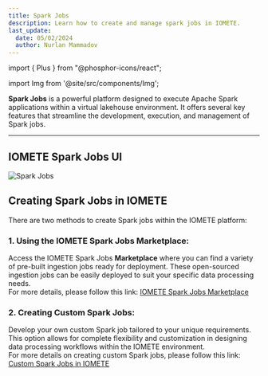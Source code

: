 ```yaml
---
title: Spark Jobs
description: Learn how to create and manage spark jobs in IOMETE.
last_update:
  date: 05/02/2024
  author: Nurlan Mammadov
---
```


import { Plus } from "@phosphor-icons/react";

import Img from '@site/src/components/Img';

**Spark Jobs** is a powerful platform designed to execute Apache Spark applications within a virtual lakehouse environment. It offers several key features that streamline the development, execution, and management of Spark jobs.

---

## **IOMETE Spark Jobs UI**

<Img src="/img/user-guide/spark-jobs/spark-jobs.png" alt="Spark Jobs"/>
<br />

## **Creating Spark Jobs in IOMETE**

There are two methods to create Spark jobs within the IOMETE platform:

### 1. **Using the IOMETE Spark Jobs Marketplace:**

Access the IOMETE Spark Jobs **Marketplace** where you can find a variety of pre-built ingestion jobs ready for deployment. These open-sourced ingestion jobs can be easily deployed to suit your specific data processing needs.  
 For more details, please follow this link: [IOMETE Spark Jobs Marketplace](/open-source-spark-jobs/getting-started)

### 2. **Creating Custom Spark Jobs:**

Develop your own custom Spark job tailored to your unique requirements. This option allows for complete flexibility and customization in designing data processing workflows within the IOMETE environment.  
 For more details on creating custom Spark jobs, please follow this link: [Custom Spark Jobs in IOMETE](/developer-guide/spark-job/getting-started)
